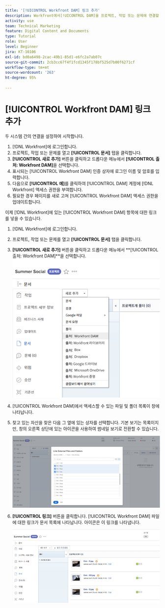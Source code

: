 ```yaml
---
title: '[!UICONTROL Workfront DAM] 링크 추가'
description: Workfront에서[!UICONTROL DAM]을 프로젝트, 작업 또는 문제에 연결할 수 있도록 Workfront에서 [!UICONTROL Workfront DAM] 링크를 추가하는 방법에 대해 알아봅니다.
activity: use
team: Technical Marketing
feature: Digital Content and Documents
type: Tutorial
role: User
level: Beginner
jira: KT-10106
exl-id: bd0a6498-2cac-49b1-85d1-e6fc2a7ab07c
source-git-commit: 2cb3cc67f4f1fcd1345f178bf525d7b00f6271cf
workflow-type: tm+mt
source-wordcount: '263'
ht-degree: 95%

---
```


# [!UICONTROL Workfront DAM] 링크 추가

두 시스템 간의 연결을 설정하여 시작합니다.

1. [!DNL Workfront]에 로그인합니다.
1. 프로젝트, 작업 또는 문제를 열고 **[!UICONTROL 문서]** 탭을 클릭합니다.
1. **[!UICONTROL 새로 추가]** 버튼을 클릭하고 드롭다운 메뉴에서 **[!UICONTROL 출처: Workfront DAM]**&#x200B;을 선택합니다.
1. 표시되는 [!UICONTROL Workfront DAM] 인증 상자에 로그인 이름 및 암호를 입력합니다.
1. 다음으로 **[!UICONTROL 예]**&#x200B;를 클릭하여 [!UICONTROL DAM] 계정에 [!DNL Workfront] 액세스 권한을 부여합니다.
1. 필요한 경우 페이지를 새로 고쳐 [!UICONTROL Workfront DAM] 액세스 권한을 업데이트합니다.

이제 [!DNL Workfront]에 있는 [!UICONTROL Workfront DAM] 항목에 대한 링크를 넣을 수 있습니다.

1. [!DNL Workfront]에 로그인합니다.
1. 프로젝트, 작업 또는 문제를 열고 **[!UICONTROL 문서]** 탭을 클릭합니다.
1. **[!UICONTROL 새로 추가]** 버튼을 클릭하고 드롭다운 메뉴에서 **[!UICONTROL 출처: Workfront DAM]**을 선택합니다.
   ![[!UICONTROL 새로 만들기 추가] 드롭다운 메뉴에서 [!UICONTROL 출처: Workfront DAM] 옵션의 이미지](assets/01-contributor-from-workfront-dam.png)
1. [!UICONTROL Workfront DAM]에서 액세스할 수 있는 파일 및 폴더 목록이 창에 나타납니다.

1. 찾고 있는 자산을 찾은 다음 그 옆에 있는 상자를 선택합니다. 기본 보기는 목록이지만, 창의 오른쪽 상단에 있는 아이콘을 사용하여 썸네일 보기로 전환할 수 있습니다.

   ![팝업 창에서 선택한 자산 이미지](assets/02-contributor-select-files-in-dam.png)

1. **[!UICONTROL 링크]** 버튼을 클릭합니다. [!UICONTROL Workfront DAM] 파일에 대한 링크가 문서 목록에 나타납니다. 아이콘은 이 링크를 나타냅니다.

   ![[!DNL Workfront]의 문서 목록에 나타나는 [!UICONTROL Workfront DAM] 파일에 대한 링크 이미지](assets/03-contributor-linked-in-wf.png)
